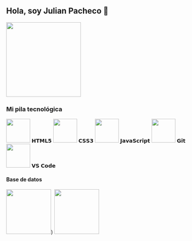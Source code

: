 ##  Hola, soy Julian Pacheco :fox_face:


<div>
    <img height="200px" src="https://scontent.frcu1-1.fna.fbcdn.net/v/t39.30808-6/278400769_1206021646895737_4993022541418677238_n.jpg?_nc_cat=111&ccb=1-7&_nc_sid=09cbfe&_nc_ohc=owGsFu5_VqkAX8mgDTq&_nc_ht=scontent.frcu1-1.fna&oh=00_AfBADBwZfKvmc5hOtWICQrqaCPDQPzaN0DvA6X3E3Bbltg&oe=63A0D35F">
</div>



###  Mi pila tecnológica

<div>
    <tr valign="top" margin =10%>
      <td width="25%" align="center">
        <img height="64px" src="https://cdn.svgporn.com/logos/html-5.svg">
                  <span>𝗛𝗧𝗠𝗟𝟱</span>
      </td>
      <td width="25%" align="center">
        <img height="64px" src="https://cdn.svgporn.com/logos/css-3.svg">
           <span>𝗖𝗦𝗦𝟯</span>
      </td>
      <td width="25%" align="center">
        <img height="64px" src="https://cdn.svgporn.com/logos/javascript.svg">
          <span>𝗝𝗮𝘃𝗮𝗦𝗰𝗿𝗶𝗽𝘁</span>
      </td>
      <td width="25%" align="center">
        <img height="64px" src="https://cdn.svgporn.com/logos/git-icon.svg">
           <span>𝗚𝗶𝘁</span>
      </td>
      <td width="25%" align="center">
        <img height="64px" src="https://cdn.svgporn.com/logos/visual-studio-code.svg">
          <span>𝗩𝗦 𝗖𝗼𝗱𝗲</span>
      </td>
    </tr>
    </div>


####  Base de datos
<img height="120px" src= "https://www.ovhcloud.com/sites/default/files/styles/large_screens_1x/public/2021-09/ECX-1909_Hero_PostgreSQL_600x400%402x.png"/>)
<img height="120px" src="https://nakedsecurity.sophos.com/wp-content/uploads/sites/2/2017/01/mongodb.png?w=775"/>


